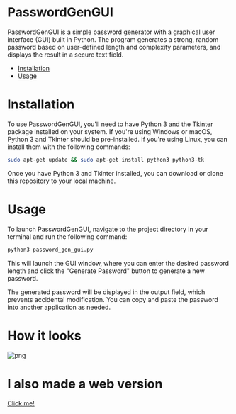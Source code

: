 # PasswordGenGUI

PasswordGenGUI is a simple password generator with a graphical user interface (GUI) built in Python. The program generates a strong, random password based on user-defined length and complexity parameters, and displays the result in a secure text field.

- [Installation](#installation)
- [Usage](#usage)

# Installation

To use PasswordGenGUI, you'll need to have Python 3 and the Tkinter package installed on your system. If you're using Windows or macOS, Python 3 and Tkinter should be pre-installed. If you're using Linux, you can install them with the following commands:

```bash
sudo apt-get update && sudo apt-get install python3 python3-tk
```

Once you have Python 3 and Tkinter installed, you can download or clone this repository to your local machine.

# Usage

To launch PasswordGenGUI, navigate to the project directory in your terminal and run the following command:

```bash
python3 password_gen_gui.py
```
This will launch the GUI window, where you can enter the desired password length and click the "Generate Password" button to generate a new password.

The generated password will be displayed in the output field, which prevents accidental modification. You can copy and paste the password into another application as needed.

# How it looks

![png](https://raw.githubusercontent.com/Spongly/PasswordGenGUI/main/image/how_it_looks.png)

# I also made a web version

[Click me!](https://spongly.github.io/PasswordGenGUI/web/index.html)

